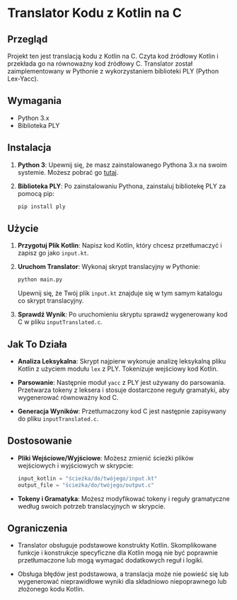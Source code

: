 # Translator Kodu z Kotlin na C

## Przegląd
Projekt ten jest translacją kodu z Kotlin na C. Czyta kod źródłowy Kotlin i przekłada go na równoważny kod źródłowy C. Translator został zaimplementowany w Pythonie z wykorzystaniem biblioteki PLY (Python Lex-Yacc).

## Wymagania
- Python 3.x
- Biblioteka PLY

## Instalacja

1. **Python 3**: Upewnij się, że masz zainstalowanego Pythona 3.x na swoim systemie. Możesz pobrać go [tutaj](https://www.python.org/downloads/).

2. **Biblioteka PLY**: Po zainstalowaniu Pythona, zainstaluj bibliotekę PLY za pomocą pip:

    ```bash
    pip install ply
    ```

## Użycie

1. **Przygotuj Plik Kotlin**: Napisz kod Kotlin, który chcesz przetłumaczyć i zapisz go jako `input.kt`.

2. **Uruchom Translator**: Wykonaj skrypt translacyjny w Pythonie:

    ```bash
    python main.py
    ```

   Upewnij się, że Twój plik `input.kt` znajduje się w tym samym katalogu co skrypt translacyjny.

3. **Sprawdź Wynik**: Po uruchomieniu skryptu sprawdź wygenerowany kod C w pliku `inputTranslated.c`.

## Jak To Działa

- **Analiza Leksykalna**: Skrypt najpierw wykonuje analizę leksykalną pliku Kotlin z użyciem modułu `lex` z PLY. Tokenizuje wejściowy kod Kotlin.

- **Parsowanie**: Następnie moduł `yacc` z PLY jest używany do parsowania. Przetwarza tokeny z leksera i stosuje dostarczone reguły gramatyki, aby wygenerować równoważny kod C.

- **Generacja Wyników**: Przetłumaczony kod C jest następnie zapisywany do pliku `inputTranslated.c`.

## Dostosowanie

- **Pliki Wejściowe/Wyjściowe**: Możesz zmienić ścieżki plików wejściowych i wyjściowych w skrypcie:

    ```python
    input_kotlin = "ścieżka/do/twójego/input.kt"
    output_file = "ścieżka/do/twójego/output.c"
    ```

- **Tokeny i Gramatyka**: Możesz modyfikować tokeny i reguły gramatyczne według swoich potrzeb translacyjnych w skrypcie.

## Ograniczenia

- Translator obsługuje podstawowe konstrukty Kotlin. Skomplikowane funkcje i konstrukcje specyficzne dla Kotlin mogą nie być poprawnie przetłumaczone lub mogą wymagać dodatkowych reguł i logiki.

- Obsługa błędów jest podstawowa, a translacja może nie powieść się lub wygenerować nieprawidłowe wyniki dla składniowo niepoprawnego lub złożonego kodu Kotlin.




